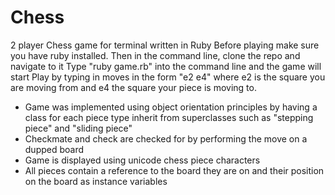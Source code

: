 # Chess
2 player Chess game for terminal written in Ruby
Before playing make sure you have ruby installed. 
Then in the command line, clone the repo and navigate to it
Type "ruby game.rb" into the command line and the game will start
Play by typing in moves in the form "e2 e4" where e2 is the square you are moving from 
and e4 the square your piece is moving to.

- Game was implemented using object orientation principles by having a class for each piece type inherit from superclasses such as "stepping piece" and "sliding piece"
- Checkmate and check are checked for by performing the move on a dupped board
- Game is displayed using unicode chess piece characters
- All pieces contain a reference to the board they are on and their position on the board as instance variables
